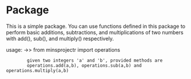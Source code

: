 #  Package

This is a simple  package. You can use functions defined in this package
to perform basic additions, subtractions, and multiplications of two numbers
with add(), sub(), and multiply() respectively. 

usage: ->>
            from minsprojectr import operations
        
            given two integers 'a' and 'b', provided methods are
            operations.add(a,b), operations.sub(a,b) and operations.multiply(a,b)